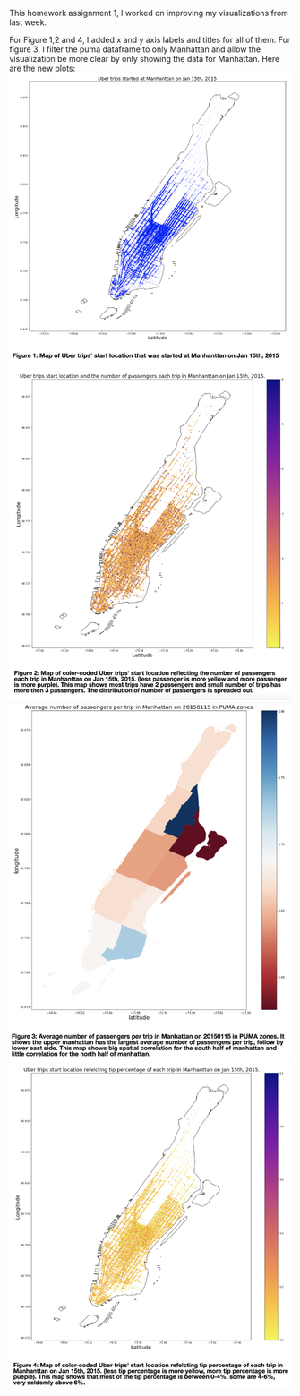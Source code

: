 This homework assignment 1, I worked on improving my visualizations from last week. 

For Figure 1,2 and 4, I added x and y axis labels and titles for all of them. For figure 3, I filter the puma dataframe to only Manhattan and allow the visualization be more clear by only showing the data for Manhattan. 
Here are the new plots: 
![Alt text](1.png)
![Alt text](2.png)
![Alt text](3.png)
![Alt text](4.png)